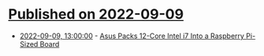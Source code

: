 # [Published on 2022-09-09](index.md)

* [2022-09-09, 13:00:00](https://hardware.slashdot.org/story/22/09/09/0431218/asus-packs-12-core-intel-i7-into-a-raspberry-pi-sized-board?utm_source=rss1.0mainlinkanon&utm_medium=feed) - [Asus Packs 12-Core Intel i7 Into a Raspberry Pi-Sized Board](https://hardware.slashdot.org/story/22/09/09/0431218/asus-packs-12-core-intel-i7-into-a-raspberry-pi-sized-board?utm_source=rss1.0mainlinkanon&utm_medium=feed)

